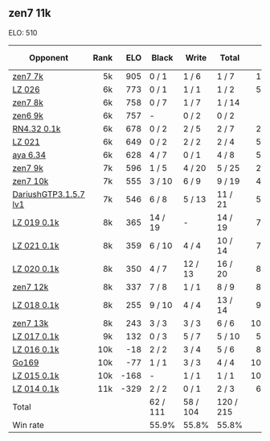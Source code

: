 ## zen7 11k ##

ELO: 510

Opponent | Rank | ELO | Black | Write | Total | Win rate
---------|-----:|----:|-------|-------|-------|-------:
[zen7 7k](zen7%207k.md) | 5k | 905 | 0 / 1 | 1 / 6 | 1 / 7 | 14.3%
[LZ 026](LZ%20026.md) | 6k | 773 | 0 / 1 | 1 / 1 | 1 / 2 | 50.0%
[zen7 8k](zen7%208k.md) | 6k | 758 | 0 / 7 | 1 / 7 | 1 / 14 | 7.1%
[zen6 9k](zen6%209k.md) | 6k | 757 | - | 0 / 2 | 0 / 2 | 0.0%
[RN4.32 0.1k](RN4.32%200.1k.md) | 6k | 678 | 0 / 2 | 2 / 5 | 2 / 7 | 28.6%
[LZ 021](LZ%20021.md) | 6k | 649 | 0 / 2 | 2 / 2 | 2 / 4 | 50.0%
[aya 6.34](aya%206.34.md) | 6k | 628 | 4 / 7 | 0 / 1 | 4 / 8 | 50.0%
[zen7 9k](zen7%209k.md) | 7k | 596 | 1 / 5 | 4 / 20 | 5 / 25 | 20.0%
[zen7 10k](zen7%2010k.md) | 7k | 555 | 3 / 10 | 6 / 9 | 9 / 19 | 47.4%
[DariushGTP3.1.5.7 lv1](DariushGTP3.1.5.7%20lv1.md) | 7k | 546 | 6 / 8 | 5 / 13 | 11 / 21 | 52.4%
[LZ 019 0.1k](LZ%20019%200.1k.md) | 8k | 365 | 14 / 19 | - | 14 / 19 | 73.7%
[LZ 021 0.1k](LZ%20021%200.1k.md) | 8k | 359 | 6 / 10 | 4 / 4 | 10 / 14 | 71.4%
[LZ 020 0.1k](LZ%20020%200.1k.md) | 8k | 350 | 4 / 7 | 12 / 13 | 16 / 20 | 80.0%
[zen7 12k](zen7%2012k.md) | 8k | 337 | 7 / 8 | 1 / 1 | 8 / 9 | 88.9%
[LZ 018 0.1k](LZ%20018%200.1k.md) | 8k | 255 | 9 / 10 | 4 / 4 | 13 / 14 | 92.9%
[zen7 13k](zen7%2013k.md) | 8k | 243 | 3 / 3 | 3 / 3 | 6 / 6 | 100.0%
[LZ 017 0.1k](LZ%20017%200.1k.md) | 9k | 132 | 0 / 3 | 5 / 7 | 5 / 10 | 50.0%
[LZ 016 0.1k](LZ%20016%200.1k.md) | 10k | -18 | 2 / 2 | 3 / 4 | 5 / 6 | 83.3%
[Go169](Go169.md) | 10k | -77 | 1 / 1 | 3 / 3 | 4 / 4 | 100.0%
[LZ 015 0.1k](LZ%20015%200.1k.md) | 10k | -168 | - | 1 / 1 | 1 / 1 | 100.0%
[LZ 014 0.1k](LZ%20014%200.1k.md) | 11k | -329 | 2 / 2 | 0 / 1 | 2 / 3 | 66.7%
Total | | | 62 / 111 | 58 / 104 | 120 / 215 | 
Win rate| | | 55.9% | 55.8% | 55.8% | 

